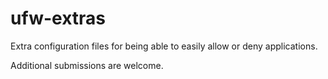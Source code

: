 ufw-extras
==========

Extra configuration files for being able to easily allow or deny applications.

Additional submissions are welcome.
